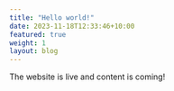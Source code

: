 ```yaml
---
title: "Hello world!"
date: 2023-11-18T12:33:46+10:00
featured: true
weight: 1
layout: blog
---
```


The website is live and content is coming!
